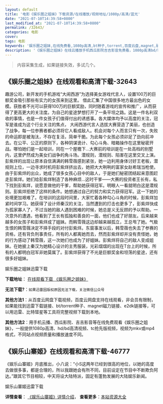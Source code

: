 ```yaml
---
layout: default
title: '电影《娱乐圈之姐妹》下载资源/在线播放/视频地址/1080p/高清/蓝光'
date: "2021-07-10T14:39:58+0800"
last_modified_at: "2021-07-10T14:39:58+0800"
permalink: /32643/
categories: 电影
cover:
tags: 电影
keywords: '娱乐圈之姐妹,在线免费看,1080p高清,bt种子,torrent,百度云盘,magnet,磁力链,迅雷下载资源'
description: '《娱乐圈之姐妹》在线云播放手机西瓜影院吉吉影音免费看，1080p高清bd/hd未删减完整版和tc抢先枪版，mkv/mp4格式，附带bt/torrent种子、magnet/磁力链、百度云盘、网盘资源迅雷下载链接'
---
```


>内容采集生成，如果链接失效，多试几个。


## 《娱乐圈之姐妹》在线观看和高清下载-32643

趣游公司，新开发的手机游戏“大闹西游”为选择美女游戏代言人，设置100万的巨额奖金吸引那些有实力的女孩来到这里。 借此汇集了中国很多地方最出色的女模。获胜者不光可以获得100万的巨额奖励，同时随着游戏的宣传和推广，从而获得了更高更大的关注度。为自己的星途梦想打开了一条平坦之路。这是一件名利双收的事情，也是一件女孩子们值得付出的诱惑事。各大媒体均予以高度的关注，冠军是谁成为这个行业关注的焦点， 大闹西游代言人选拔大赛营造了美丽，也创造了战争，每一位参赛者都必须将它人看成敌人。机会对每个人而言只有一次，失败的命运即是被淘汰，不存在复活，简单干脆。为此每个女孩必须卯足了劲向前冲去。在公平、公正的原则下，各种阴谋诡计、勾心斗角、暗箱操作在这里秘密开战。哪怕她们是一起培训，同在一个屋檐下…大赛前的培训是在一处高档的别墅内，这里俨然成为美女们战争的角斗场。潜规则，潜规则、陷害在这里交叉上演。彭紫烊的出现让原本自信满满的韩雪薇感到紧张，她一边利用身体讨好王老板，潜规则上位，一边寻求时机将彭紫烊挤出去，她把大大咧咧的富家女赵希瑞当枪使。由于彭紫烊的出众，她成了很多女孩心目中的敌人，于是她们秘密团结起来意图赶走彭紫烊。她们给彭紫烊制造了各种麻烦...这时干爹——大赛的投资者王长有，私下找到彭紫烊，说愿意做他的干爹，帮助她获得冠军。明眼人一看就明白这是潜规则。彭紫烊拒绝了这样的条件。她想通过自己的努力和实力获得冠军。这一下她的处境更加艰难了。在培训的这段时间里，大家忙着各种勾心斗角的时候，彭紫烊加紧时间学习。她获得了设计师秦汉的关注，当然遭到的打击也更多了，彭紫烊快成为孤家寡人了，不过当她的敌人遇到困难的时候，她总是义无反顾的予以帮助。一次意外的遭遇，他看到了王长有孤独和善良的一面，他们也成了好朋友。后来越来越多的女孩子和彭紫烊成了姐妹。而韩雪薇这边却越来越孤立，王总甩了她。气极生恨的韩雪薇决定不择手段的对付彭紫烊。东窗事发以后，韩雪薇也失去了参赛的资格，还有背负刑事责任，所有的人都离她而去，然而彭紫烊却并没有责怪她，她的行为感动了韩雪薇，这一次她们也成为了好姐妹。彭紫烊将自己的敌人变成姐妹。在她披上秦汉为她精心设计的主秀服装，光彩熠熠的出现在T台上的时候，所有的人都明白冠军非她莫属了。彭紫烊获得了不光是巨额奖金和坦荡的星途，还有很多好姐妹。</p>


娱乐圈之姐妹迅雷下载

**下载地址**： [在线观看下载 《娱乐圈之姐妹》](https://www.993dy.com//vod-detail-id-16135.html) 


**无法下载?**：`如果迅雷因版权原因无法下载，关注微信公众号 `

**其他方法1**：从百度云网盘下载视频，百度云网盘支持在线观看，非会员有限制，如果能找到迅雷下载链接、bt/torrent种子、magnet磁力链接、e2dk链接等，可以用迅雷、比特彗星等工具将完整视频下载到本地。

**其他方法2**：用手机云播、西瓜影院、吉吉影音等在线免费观看《娱乐圈之姐妹》，一般提供1080p高清、hd/bd高清视频、tc抢先版视频，视频为mkv或mp4格式，不同站点视频质量和播放速度不同。


## 《娱乐山寨姬》在线观看和高清下载-46777

《娱乐山寨姬》月底推出，小八说：“小S这两年已经到很高的地位，以她的高度去做很多事，都是合理的，所以我跟她会有所不同，目前设定在节目中不断欺负阿达。&rdquo;跟其它节目相较，中天将设大陆特派，固定有蓬勃发展的大陆娱乐新闻。


娱乐山寨姬迅雷下载

**详情查看**： [《娱乐山寨姬》详情介绍](/movie/46777/)， **查看更多**：[本站资源大全](/movie/t/all/)


